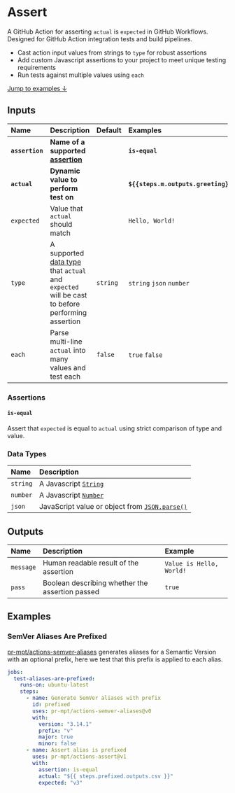 # Assert

A GitHub Action for asserting `actual` is `expected` in GitHub Workflows.
Designed for GitHub Action integration tests and build pipelines.

* Cast action input values from strings to `type` for robust assertions
* Add custom Javascript assertions to your project to meet unique testing requirements
* Run tests against multiple values using `each`

[Jump to examples &darr;](#examples)

## Inputs

| Name | Description | Default | Examples |
| :- | :---------- | :------ | :------- |
| **`assertion`** | **Name of a supported [assertion](#assertions)** | | **`is-equal`** |
| **`actual`** | **Dynamic value to perform test on** | | **`${{steps.m.outputs.greeting}}`** |
| `expected` | Value that `actual` should match | | `Hello, World!` |
| `type` | A supported [data type](#data-types) that `actual` and `expected` will be cast to before performing assertion | `string` | `string` `json` `number` |
| `each` | Parse multi-line `actual` into many values and test each | `false` | `true` `false` |

### Assertions

#### `is-equal`

Assert that `expected` is equal to `actual` using strict comparison of type and
value.

### Data Types

| Name | Description |
| :--- | :---------- |
| `string` | A Javascript [`String`][javascript/string] |
| `number` | A Javascript [`Number`][javascript/number] |
| `json` | JavaScript value or object from [`JSON.parse()`][javascript/json/parse] |

## Outputs

| Name | Description | Example |
| :- | :---------- | :-------|
| `message` | Human readable result of the assertion | `Value is Hello, World!` |
| `pass` | Boolean describing whether the assertion passed | `true` |

## Examples

### SemVer Aliases Are Prefixed

[pr-mpt/actions-semver-aliases] generates aliases for a Semantic Version with an
optional prefix, here we test that this prefix is applied to each alias.

```yaml
jobs:
  test-aliases-are-prefixed:
    runs-on: ubuntu-latest
    steps:
      - name: Generate SemVer aliases with prefix
        id: prefixed
        uses: pr-mpt/actions-semver-aliases@v0
        with:
          version: "3.14.1"
          prefix: "v"
          major: true
          minor: false
      - name: Assert alias is prefixed
        uses: pr-mpt/actions-assert@v1
        with:
          assertion: is-equal
          actual: "${{ steps.prefixed.outputs.csv }}"
          expected: "v3"
```

[javascript/string]: https://developer.mozilla.org/en-US/docs/Web/JavaScript/Reference/Global_Objects/String
[javascript/number]: https://developer.mozilla.org/en-US/docs/Web/JavaScript/Reference/Global_Objects/Number
[javascript/json/parse]: https://developer.mozilla.org/en-US/docs/Web/JavaScript/Reference/Global_Objects/JSON/parse
[pr-mpt/actions-semver-aliases]: https://github.com/pr-mpt/actions-semver-aliases

